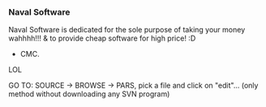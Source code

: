### Naval Software ###
Naval Software is dedicated for the sole purpose of taking your money wahhhh!!! & to provide cheap software for high price! :D

- CMC.

LOL

GO TO:
SOURCE -> BROWSE -> PARS, pick a file and click on "edit"... (only method without downloading any SVN program)

